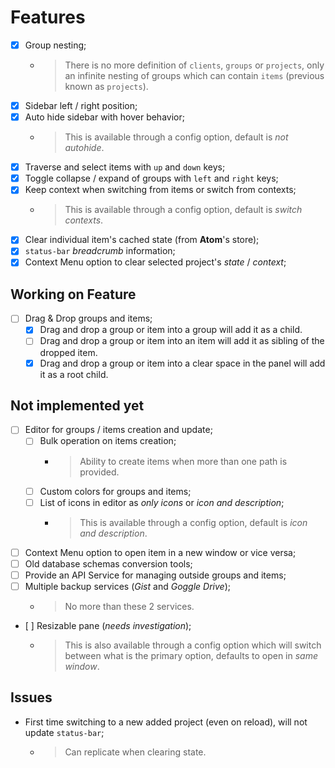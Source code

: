 # Features

- [x] Group nesting;
  - > There is no more definition of `clients`, `groups` or `projects`,
  only an infinite nesting of groups which can contain
  `items` (previous known as `projects`).
- [x] Sidebar left / right position;
- [x] Auto hide sidebar with hover behavior;
  - > This is available through a config option, default is *not autohide*.
- [x] Traverse and select items with `up` and `down` keys;
- [x] Toggle collapse / expand of groups with `left` and `right` keys;
- [x] Keep context when switching from items or switch from contexts;
  - > This is available through a config option, default is *switch contexts*.
- [x] Clear individual item's cached state (from **Atom**'s store);
- [x] `status-bar` *breadcrumb* information;
- [x] Context Menu option to clear selected project's *state* / *context*;

## Working on Feature

- [ ] Drag & Drop groups and items;
  - [x] Drag and drop a group or item into a group will add it as a child.
  - [ ] Drag and drop a group or item into an item will add it as sibling of the dropped item.
  - [x] Drag and drop a group or item into a clear space in the panel will add it as a root child.

## Not implemented yet

- [ ] Editor for groups / items creation and update;
  - [ ] Bulk operation on items creation;
    * > Ability to create items when more than one path is provided.
  - [ ] Custom colors for groups and items;
  - [ ] List of icons in editor as *only icons* or *icon and description*;
    * > This is available through a config option, default is *icon and description*.
- [ ] Context Menu option to open item in a new window or vice versa;
- [ ] Old database schemas conversion tools;
- [ ] Provide an API Service for managing outside groups and items;
- [ ] Multiple backup services (*Gist* and *Goggle Drive*);
  * > No more than these 2 services.
- [ ] Resizable pane (*needs investigation*);
    - > This is also available through a config option which will switch between what is the primary option, defaults to open in *same window*.

## Issues

- First time switching to a new added project (even on reload), will not update `status-bar`;
  - > Can replicate when clearing state.
